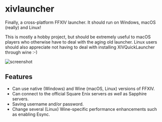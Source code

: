 # xivlauncher

Finally, a cross-platform FFXIV launcher. It should run on Windows, macOS (really) and Linux!

This is mostly a hobby project, but should be extremely useful to macOS players who otherwise have to deal with the aging old launcher. Linux users should also appreciate not having to deal with installing XIVQuickLauncher through wine :-)

![screenshot](https://github.com/redstrate/xivlauncher/blob/master/misc/screenshot.png?raw=true)

## Features
* Can use native (Windows) and Wine (macOS, Linux) versions of FFXIV.
* Can connect to the official Square Enix servers _as well_ as Sapphire servers.
* Saving username and/or password.
* Change several (Linux) Wine-specific performance enhancements such as enabling Esync.
